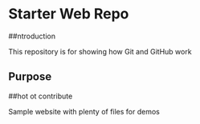 # Starter Web Repo
##ntroduction

This repository is for showing how Git and GitHub work

## Purpose
##hot ot contribute

Sample website with plenty of files for demos